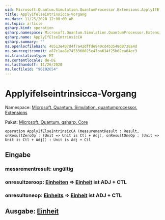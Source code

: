 ```yaml
---
uid: Microsoft.Quantum.Simulation.QuantumProcessor.Extensions.ApplyIfElseIntrinsicCA
title: Applyifelseintrinsicca-Vorgang
ms.date: 11/25/2020 12:00:00 AM
ms.topic: article
qsharp.kind: operation
qsharp.namespace: Microsoft.Quantum.Simulation.QuantumProcessor.Extensions
qsharp.name: ApplyIfElseIntrinsicCA
qsharp.summary: ''
ms.openlocfilehash: 40513e407d4f7a42dffde940cd4b3548d8738a4d
ms.sourcegitcommit: a87c1aa8e7453360025e47ba614f25b02ea84ec3
ms.translationtype: MT
ms.contentlocale: de-DE
ms.lasthandoff: 11/26/2020
ms.locfileid: "96192654"
---
```

# <a name="applyifelseintrinsicca-operation"></a>Applyifelseintrinsicca-Vorgang

Namespace: [Microsoft. Quantum. Simulation. quantumprocessor. Extensions](xref:Microsoft.Quantum.Simulation.QuantumProcessor.Extensions)

Paket: [Microsoft. Quantum. qsharp. Core](https://nuget.org/packages/Microsoft.Quantum.QSharp.Core)




```qsharp
operation ApplyIfElseIntrinsicCA (measurementResult : Result, onResultZeroOp : (Unit => Unit is Ctl + Adj), onResultOneOp : (Unit => Unit is Ctl + Adj)) : Unit is Adj + Ctl
```


## <a name="input"></a>Eingabe

### <a name="measurementresult--__invalidresult__"></a>messrementresult: __ungültig <Result>__




### <a name="onresultzeroop--unit--unit--is-adj--ctl"></a>onresultzeroop: [Einheiten](xref:microsoft.quantum.lang-ref.unit) => [Einheit](xref:microsoft.quantum.lang-ref.unit)  ist ADJ + CTL




### <a name="onresultoneop--unit--unit--is-adj--ctl"></a>onresultoneop: [Einheits](xref:microsoft.quantum.lang-ref.unit) => [Einheit](xref:microsoft.quantum.lang-ref.unit)  ist ADJ + CTL





## <a name="output--unit"></a>Ausgabe: [Einheit](xref:microsoft.quantum.lang-ref.unit)

